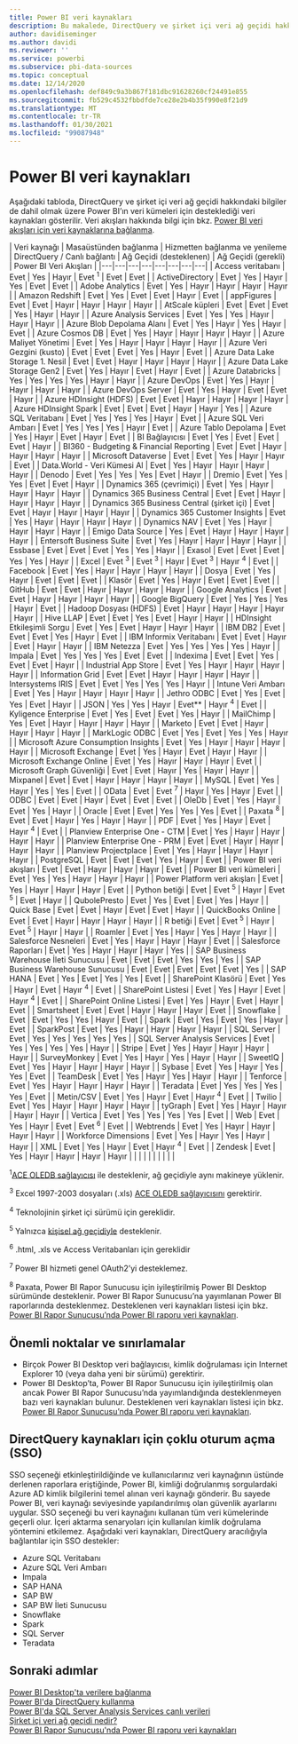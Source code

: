 ```yaml
---
title: Power BI veri kaynakları
description: Bu makalede, DirectQuery ve şirket içi veri ağ geçidi hakkındaki bilgiler de dahil olmak üzere Power BI’ın desteklediği veri kaynakları listelenir.
author: davidiseminger
ms.author: davidi
ms.reviewer: ''
ms.service: powerbi
ms.subservice: pbi-data-sources
ms.topic: conceptual
ms.date: 12/14/2020
ms.openlocfilehash: def849c9a3b867f181dbc91628260cf24491e855
ms.sourcegitcommit: fb529c4532fbbdfde7ce28e2b4b35f990e8f21d9
ms.translationtype: MT
ms.contentlocale: tr-TR
ms.lasthandoff: 01/30/2021
ms.locfileid: "99087948"
---
```

# <a name="power-bi-data-sources"></a>Power BI veri kaynakları

Aşağıdaki tabloda, DirectQuery ve şirket içi veri ağ geçidi hakkındaki bilgiler de dahil olmak üzere Power BI’ın veri kümeleri için desteklediği veri kaynakları gösterilir. Veri akışları hakkında bilgi için bkz. [Power BI veri akışları için veri kaynaklarına bağlanma](../transform-model/dataflows/dataflows-configure-consume.md).

| Veri kaynağı | Masaüstünden bağlanma | Hizmetten bağlanma ve yenileme | DirectQuery / Canlı bağlantı | Ağ Geçidi (desteklenen) | Ağ Geçidi (gerekli) | Power BI Veri Akışları |
|---|---|---|---|---|---|---|---|
| Access veritabanı | Evet | Yes | Hayır | Evet <sup>1</sup> | Evet | Evet |
| ActiveDirectory | Evet | Yes | Hayır | Yes | Evet | Evet |
| Adobe Analytics | Evet | Yes | Hayır | Hayır | Hayır | Hayır |
| Amazon Redshift | Evet | Yes | Evet | Evet | Hayır | Evet |
| appFigures | Evet | Evet | Hayır | Hayır | Hayır | Hayır |
| AtScale küpleri | Evet | Evet | Evet | Yes | Hayır | Hayır |
| Azure Analysis Services | Evet | Yes | Yes | Hayır | Hayır | Hayır |
| Azure Blob Depolama Alanı | Evet | Yes | Hayır | Yes | Hayır | Evet |
| Azure Cosmos DB | Evet | Yes | Hayır | Hayır | Hayır | Hayır |
| Azure Maliyet Yönetimi | Evet | Yes | Hayır | Hayır | Hayır | Hayır |
| Azure Veri Gezgini (kusto) | Evet | Evet | Evet | Yes | Hayır | Evet |
| Azure Data Lake Storage 1. Nesil | Evet | Evet | Hayır | Hayır | Hayır | Hayır |
| Azure Data Lake Storage Gen2 | Evet | Yes | Hayır | Evet | Hayır | Evet |
| Azure Databricks | Yes | Yes | Yes | Yes | Hayır | Hayır |
| Azure DevOps | Evet | Yes | Hayır | Hayır | Hayır | Hayır |
| Azure DevOps Server | Evet | Yes | Hayır | Evet | Evet | Hayır |
| Azure HDInsight (HDFS) | Evet | Evet | Hayır | Hayır | Hayır | Hayır |
| Azure HDInsight Spark | Evet | Evet | Evet | Hayır | Hayır | Yes |
| Azure SQL Veritabanı | Evet | Yes | Yes | Yes | Hayır | Evet |
| Azure SQL Veri Ambarı | Evet | Yes | Yes | Yes | Hayır | Evet |
| Azure Tablo Depolama | Evet | Yes | Hayır | Evet | Hayır | Evet |
| BI Bağlayıcısı | Evet | Yes | Evet | Evet | Evet | Hayır |
| BI360 - Budgeting & Financial Reporting | Evet | Evet | Hayır | Hayır | Hayır | Hayır |
| Microsoft Dataverse | Evet | Evet | Yes | Hayır | Hayır | Evet |
| Data.World - Veri Kümesi Al | Evet | Yes | Hayır | Hayır | Hayır | Hayır |
| Denodo | Evet | Yes | Yes | Yes | Evet | Hayır |
| Dremio | Evet | Yes | Yes | Evet | Evet | Hayır |
| Dynamics 365 (çevrimiçi) | Evet | Yes | Hayır | Hayır | Hayır | Hayır |
| Dynamics 365 Business Central | Evet | Evet | Hayır | Hayır | Hayır | Hayır |
| Dynamics 365 Business Central (şirket içi) | Evet | Evet | Hayır | Hayır | Hayır | Hayır |
| Dynamics 365 Customer Insights | Evet | Yes | Hayır | Hayır | Hayır | Hayır |
| Dynamics NAV | Evet | Yes | Hayır | Hayır | Hayır | Hayır |
| Emigo Data Source | Yes | Evet | Hayır | Hayır | Hayır | Hayır |
| Entersoft Business Suite | Evet | Yes | Hayır | Hayır | Hayır | Hayır |
| Essbase | Evet | Evet | Evet | Yes | Yes | Hayır |
| Exasol | Evet | Evet | Evet | Yes | Yes | Hayır |
| Excel | Evet <sup>3</sup> | Evet <sup>3</sup> | Hayır | Evet <sup>3</sup> | Hayır <sup>4</sup> | Evet |
| Facebook | Evet | Yes | Hayır | Hayır | Hayır | Hayır |
| Dosya | Evet | Yes | Hayır | Evet | Evet | Evet |
| Klasör | Evet | Yes | Hayır | Evet | Evet | Evet |
| GitHub | Evet | Evet | Hayır | Hayır | Hayır | Hayır |
| Google Analytics | Evet | Evet | Hayır | Hayır | Hayır | Hayır |
| Google BigQuery | Evet | Yes | Yes | Yes | Hayır | Evet |
| Hadoop Dosyası (HDFS) | Evet | Hayır | Hayır | Hayır | Hayır | Hayır |
| Hive LLAP | Evet | Evet | Yes | Evet | Hayır | Hayır |
| HDInsight Etkileşimli Sorgu | Evet | Yes | Evet | Hayır | Hayır | Hayır |
| IBM DB2 | Evet | Evet | Evet | Yes | Hayır | Evet |
| IBM Informix Veritabanı | Evet | Evet | Hayır | Evet | Hayır | Hayır |
| IBM Netezza | Evet | Yes | Yes | Yes | Yes | Hayır |
| Impala | Evet | Yes | Yes | Yes | Evet | Evet |
| Indexima | Evet | Evet | Yes | Evet | Evet | Hayır |
| Industrial App Store | Evet | Yes | Hayır | Hayır | Hayır | Hayır |
| Information Grid | Evet | Evet | Hayır | Hayır | Hayır | Hayır |
| Intersystems IRIS | Evet | Evet | Yes | Yes | Yes | Hayır |
| Intune Veri Ambarı | Evet | Yes | Hayır | Hayır | Hayır | Hayır |
| Jethro ODBC | Evet | Yes | Evet | Yes | Evet | Hayır |
| JSON | Yes | Yes | Hayır | Evet** | Hayır <sup>4</sup> | Evet |
| Kyligence Enterprise | Evet | Yes | Evet | Evet | Yes | Hayır |
| MailChimp | Yes | Evet | Hayır | Hayır | Hayır | Hayır |
| Marketo | Evet | Evet | Hayır | Hayır | Hayır | Hayır |
| MarkLogic ODBC | Evet | Yes | Evet | Yes | Yes | Hayır |
| Microsoft Azure Consumption Insights | Evet | Yes | Hayır | Hayır | Hayır | Hayır |
| Microsoft Exchange | Evet | Yes | Hayır | Evet | Hayır | Hayır |
| Microsoft Exchange Online | Evet | Yes | Hayır | Hayır | Hayır | Evet |
| Microsoft Graph Güvenliği | Evet | Evet | Hayır | Yes | Hayır | Hayır |
| Mixpanel | Evet | Evet | Hayır | Hayır | Hayır | Hayır |
| MySQL | Evet | Yes | Hayır | Yes | Yes | Evet |
| OData | Evet | Evet <sup>7</sup> | Hayır | Yes | Hayır | Evet |
| ODBC | Evet | Evet | Hayır | Evet | Evet | Evet |
| OleDb | Evet | Yes | Hayır | Evet | Yes | Hayır |
| Oracle | Evet | Evet | Yes | Yes | Yes | Evet |
| Paxata <sup>8</sup> | Evet | Evet | Hayır | Yes | Hayır | Hayır |
| PDF | Evet | Yes | Hayır | Evet | Hayır <sup>4</sup> | Evet |
| Planview Enterprise One - CTM | Evet | Yes | Hayır | Hayır | Hayır | Hayır |
| Planview Enterprise One - PRM | Evet | Evet | Hayır | Hayır | Hayır | Hayır |
| Planview Projectplace | Evet | Yes | Hayır | Hayır | Hayır | Hayır |
| PostgreSQL | Evet | Evet | Evet | Yes | Hayır | Evet |
| Power BI veri akışları | Evet | Evet | Hayır | Hayır | Hayır | Evet |
| Power BI veri kümeleri | Evet | Yes | Yes | Hayır | Hayır | Hayır |
| Power Platform veri akışları | Evet | Yes | Hayır | Hayır | Hayır | Evet |
| Python betiği | Evet | Evet <sup>5</sup> | Hayır | Evet <sup>5</sup> | Evet | Hayır |
| QubolePresto | Evet | Yes | Evet | Evet | Yes | Hayır |
| Quick Base | Evet | Evet | Hayır | Evet | Evet | Hayır |
| QuickBooks Online | Evet | Evet | Hayır | Hayır | Hayır | Hayır |
| R betiği | Evet | Evet <sup>5</sup> | Hayır | Evet <sup>5</sup> | Hayır | Hayır |
| Roamler | Evet | Yes | Hayır | Yes | Hayır | Hayır |
| Salesforce Nesneleri | Evet | Yes | Hayır | Hayır | Hayır | Evet |
| Salesforce Raporları | Evet | Yes | Hayır | Hayır | Hayır | Yes |
| SAP Business Warehouse İleti Sunucusu | Evet | Evet | Evet | Yes | Yes | Yes |
| SAP Business Warehouse Sunucusu | Evet | Evet | Evet | Evet | Evet | Yes |
| SAP HANA | Evet | Yes | Evet | Yes | Yes | Evet |
| SharePoint Klasörü | Evet | Yes | Hayır | Evet | Hayır <sup>4</sup> | Evet |
| SharePoint Listesi | Evet | Yes | Hayır | Evet | Hayır <sup>4</sup> | Evet |
| SharePoint Online Listesi | Evet | Yes | Hayır | Evet | Hayır | Evet |
| Smartsheet | Evet | Evet | Hayır | Hayır | Hayır | Evet |
| Snowflake | Evet | Evet | Yes | Yes | Hayır | Evet |
| Spark | Evet | Yes | Evet | Yes | Hayır | Evet |
| SparkPost | Evet | Yes | Hayır | Hayır | Hayır | Hayır |
| SQL Server | Evet | Yes | Yes | Yes | Yes | Yes |
| SQL Server Analysis Services | Evet | Yes | Yes | Yes | Yes | Hayır |
| Stripe | Evet | Yes | Hayır | Hayır | Hayır | Hayır |
| SurveyMonkey | Evet | Yes | Hayır | Yes | Hayır | Hayır |
| SweetIQ | Evet | Yes | Hayır | Hayır | Hayır | Hayır |
| Sybase | Evet | Yes | Hayır | Yes | Yes | Evet |
| TeamDesk | Evet | Yes | Hayır | Yes | Hayır | Hayır |
| Tenforce | Evet | Yes | Hayır | Hayır | Hayır | Hayır |
| Teradata | Evet | Yes | Yes | Yes | Yes | Evet |
| Metin/CSV | Evet | Yes | Hayır | Evet | Hayır <sup>4</sup> | Evet |
| Twilio | Evet | Yes | Hayır | Hayır | Hayır | Hayır |
| tyGraph | Evet | Yes | Hayır | Hayır | Hayır | Hayır |
| Vertica | Evet | Yes | Yes | Yes | Yes | Evet |
| Web | Evet | Yes | Hayır | Evet | Evet <sup>6</sup> | Evet |
| Webtrends | Evet | Yes | Hayır | Hayır | Hayır | Hayır |
| Workforce Dimensions | Evet | Yes | Hayır | Yes | Hayır | Hayır |
| XML | Evet | Yes | Hayır | Evet | Hayır <sup>4</sup> | Evet |
| Zendesk | Evet | Yes | Hayır | Hayır | Hayır | Hayır |
| | | | | | | | |

<sup>1</sup>[ACE OLEDB sağlayıcısı](https://www.microsoft.com/download/details.aspx?id=54920) ile desteklenir, ağ geçidiyle aynı makineye yüklenir.

<sup>3</sup> Excel 1997-2003 dosyaları (.xls) [ACE OLEDB sağlayıcısını](https://www.microsoft.com/download/details.aspx?id=54920) gerektirir.

<sup>4</sup> Teknolojinin şirket içi sürümü için gereklidir.

<sup>5</sup> Yalnızca [kişisel ağ geçidiyle](service-gateway-personal-mode.md) desteklenir.

<sup>6</sup> .html, .xls ve Access Veritabanları için gereklidir

<sup>7</sup> Power BI hizmeti genel OAuth2’yi desteklemez.

<sup>8</sup> Paxata, Power BI Rapor Sunucusu için iyileştirilmiş Power BI Desktop sürümünde desteklenir. Power BI Rapor Sunucusu’na yayımlanan Power BI raporlarında desteklenmez. Desteklenen veri kaynakları listesi için bkz. [Power BI Rapor Sunucusu’nda Power BI raporu veri kaynakları](../report-server/data-sources.md).

## <a name="considerations-and-limitations"></a>Önemli noktalar ve sınırlamalar

- Birçok Power BI Desktop veri bağlayıcısı, kimlik doğrulaması için Internet Explorer 10 (veya daha yeni bir sürümü) gerektirir. 
- Power BI Desktop’ta, Power BI Rapor Sunucusu için iyileştirilmiş olan ancak Power BI Rapor Sunucusu’nda yayımlandığında desteklenmeyen bazı veri kaynakları bulunur. Desteklenen veri kaynakları listesi için bkz. [Power BI Rapor Sunucusu’nda Power BI raporu veri kaynakları](../report-server/data-sources.md).

## <a name="single-sign-on-sso-for-directquery-sources"></a>DirectQuery kaynakları için çoklu oturum açma (SSO)

SSO seçeneği etkinleştirildiğinde ve kullanıcılarınız veri kaynağının üstünde derlenen raporlara eriştiğinde, Power BI, kimliği doğrulanmış sorgulardaki Azure AD kimlik bilgilerini temel alınan veri kaynağı gönderir. Bu sayede Power BI, veri kaynağı seviyesinde yapılandırılmış olan güvenlik ayarlarını uygular.
SSO seçeneği bu veri kaynağını kullanan tüm veri kümelerinde geçerli olur. İçeri aktarma senaryoları için kullanılan kimlik doğrulama yöntemini etkilemez. Aşağıdaki veri kaynakları, DirectQuery aracılığıyla bağlantılar için SSO destekler:

- Azure SQL Veritabanı
- Azure SQL Veri Ambarı
- Impala
- SAP HANA
- SAP BW
- SAP BW İleti Sunucusu
- Snowflake
- Spark
- SQL Server
- Teradata

## <a name="next-steps"></a>Sonraki adımlar

[Power BI Desktop'ta verilere bağlanma](desktop-quickstart-connect-to-data.md)  
[Power BI'da DirectQuery kullanma](desktop-directquery-about.md)  
[Power BI'da SQL Server Analysis Services canlı verileri](sql-server-analysis-services-tabular-data.md)  
[Şirket içi veri ağ geçidi nedir?](service-gateway-onprem.md)  
[Power BI Rapor Sunucusu'nda Power BI raporu veri kaynakları](../report-server/data-sources.md)
